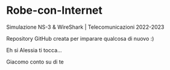 # Robe-con-Internet
Simulazione NS-3 &amp; WireShark | Telecomunicazioni 2022-2023

Repository GitHub creata per imparare qualcosa di nuovo :)

Eh si Alessia ti tocca...

Giacomo conto su di te
